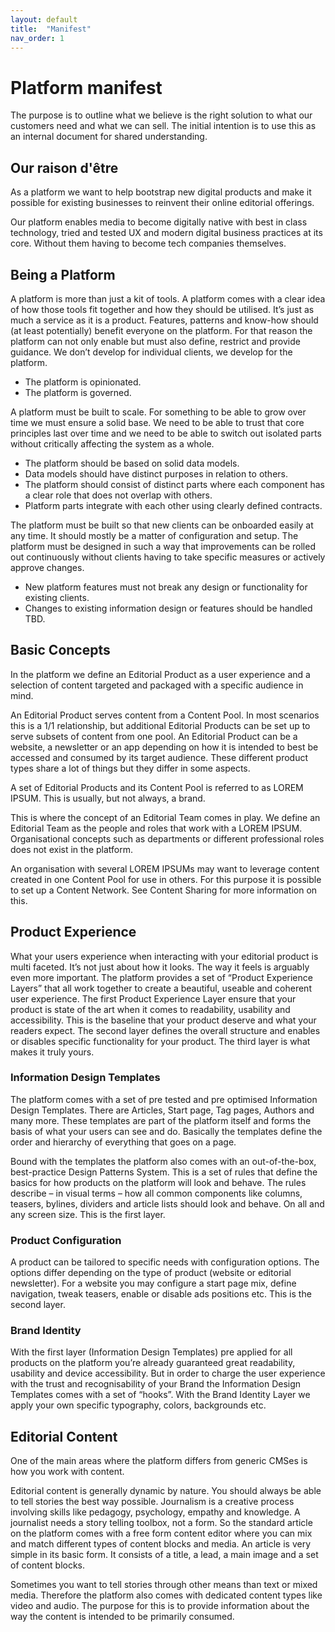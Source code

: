 ```yaml
---
layout: default
title:  "Manifest"
nav_order: 1
---
```


# Platform manifest

The purpose is to outline what we believe is the right solution to what our customers need and what we can sell. The initial intention is to use this as an internal document for shared understanding.

## Our raison d'être

As a platform we want to help bootstrap new digital products and make it possible for existing businesses to reinvent their online editorial offerings.

Our platform enables media to become digitally native with best in class technology, tried and tested UX and modern digital business practices at its core. Without them having to become tech companies themselves.

## Being a Platform

A platform is more than just a kit of tools. A platform comes with a clear idea of how those tools fit together and how they should be utilised. It’s just as much a service as it is a product. 
Features, patterns and know-how should (at least potentially) benefit everyone on the platform. For that reason the platform can not only enable but must also define, restrict and provide guidance. We don’t develop for individual clients, we develop for the platform. 
* The platform is opinionated.
* The platform is governed.

A platform must be built to scale. For something to be able to grow over time we must ensure a solid base. We need to be able to trust that core principles last over time and we need to be able to switch out isolated parts without critically affecting the system as a whole.
* The platform should be based on solid data models. 
* Data models should have distinct purposes in relation to others.
* The platform should consist of distinct parts where each component has a clear role that does not overlap with others.
* Platform parts integrate with each other using clearly defined contracts.

The platform must be built so that new clients can be onboarded easily at any time. It should mostly be a matter of configuration and setup.
The platform must be designed in such a way that improvements can be rolled out continuously without clients having to take specific measures or actively approve changes.
* New platform features must not break any design or functionality for existing clients. 
* Changes to existing information design or features should be handled TBD.

## Basic Concepts

In the platform we define an Editorial Product as a user experience and a selection of content targeted and packaged with a specific audience in mind. 

An Editorial Product serves content from a Content Pool. In most scenarios this is a 1/1 relationship, but additional Editorial Products can be set up to serve subsets of content from one pool. An Editorial Product can be a website, a newsletter or an app depending on how it is intended to best be accessed and consumed by its target audience. These different product types share a lot of things but they differ in some aspects. 

A set of Editorial Products and its Content Pool is referred to as LOREM IPSUM. This is usually, but not always, a brand. 

This is where the concept of an Editorial Team comes in play. We define an Editorial Team as the people and roles that work with a LOREM IPSUM. Organisational concepts such as departments or different professional roles does not exist in the platform.

An organisation with several LOREM IPSUMs may want to leverage content created in one Content Pool for use in others. For this purpose it is possible to set up a Content Network. See Content Sharing for more information on this. 

## Product Experience

What your users experience when interacting with your editorial product is multi faceted. It’s not just about how it looks. The way it feels is arguably even more important. The platform provides a set of “Product Experience Layers” that all work together to create a beautiful, useable and coherent user experience. The first Product Experience Layer ensure that your product is state of the art when it comes to readability, usability and accessibility. This is the baseline that your product deserve and what your readers expect. The second layer defines the overall structure and enables or disables specific functionality for your product. The third layer is what makes it truly yours. 

### Information Design Templates

The platform comes with a set of pre tested and pre optimised Information Design Templates. There are Articles, Start page, Tag pages, Authors and many more. These templates are part of the platform itself and forms the basis of what your users can see and do. Basically the templates define the order and hierarchy of everything that goes on a page. 

Bound with the templates the platform also comes with an out-of-the-box, best-practice Design Patterns System. This is a set of rules that define the basics for how products on the platform will look and behave. The rules describe – in visual terms – how all common components like columns, teasers, bylines, dividers and article lists should look and behave. On all and any screen size. This is the first layer.

### Product Configuration

A product can be tailored to specific needs with configuration options. The options differ depending on the type of product (website or editorial newsletter). For a website you may configure a start page mix, define navigation, tweak teasers, enable or disable ads positions etc. This is the second layer.

### Brand Identity

With the first layer (Information Design Templates) pre applied for all products on the platform you’re already guaranteed great readability, usability and device accessibility. But in order to charge the user experience with the trust and recognisability of your Brand the Information Design Templates comes with a set of “hooks”. With the Brand Identity Layer we apply your own specific typography, colors, backgrounds etc. 

## Editorial Content

One of the main areas where the platform differs from generic CMSes is how you work with content. 

Editorial content is generally dynamic by nature. You should always be able to tell stories the best way possible. Journalism is a creative process involving skills like pedagogy, psychology, empathy and knowledge. A journalist needs a story telling toolbox, not a form. So the standard article on the platform comes with a free form content editor where you can mix and match different types of content blocks and media. An article is very simple in its basic form. It consists of a title, a lead, a main image and a set of content blocks. 

Sometimes you want to tell stories through other means than text or mixed media. Therefore the platform also comes with dedicated content types like video and audio. The purpose for this is to provide information about the way the content is intended to be primarily consumed. 

